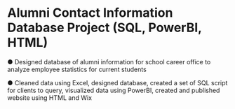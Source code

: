 # Alumni Contact Information Database Project (SQL, PowerBI, HTML)
●	Designed database of alumni information for school career office to analyze employee statistics for current students

●	Cleaned data using Excel, designed database, created a set of SQL script for clients to query, visualized data using PowerBI, created and published website using HTML and Wix
